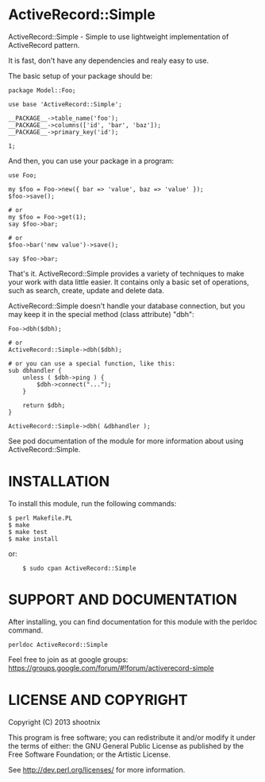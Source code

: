 ActiveRecord::Simple
====================

ActiveRecord::Simple - Simple to use lightweight implementation of ActiveRecord pattern.

It is fast, don't have any dependencies and realy easy to use.

The basic setup of your package should be:

    package Model::Foo;

    use base 'ActiveRecord::Simple';

    __PACKAGE__->table_name('foo');
    __PACKAGE__->columns(['id', 'bar', 'baz']);
    __PACKAGE__->primary_key('id');

    1;

And then, you can use your package in a program:

    use Foo;

    my $foo = Foo->new({ bar => 'value', baz => 'value' });
    $foo->save();

    # or
    my $foo = Foo->get(1);
    say $foo->bar;

    # or
    $foo->bar('new value')->save();

    say $foo->bar;

That's it. ActiveRecord::Simple provides a variety of techniques to make your work with
data little easier. It contains only a basic set of operations, such as
search, create, update and delete data.

ActiveRecord::Simple doesn't handle your database connection, but you may keep
it in the special method (class attribute) "dbh":

    Foo->dbh($dbh);

    # or
    ActiveRecord::Simple->dbh($dbh);

    # or you can use a special function, like this:
    sub dbhandler {
        unless ( $dbh->ping ) {
            $dbh->connect("...");
        }

        return $dbh;
    }

    ActiveRecord::Simple->dbh( &dbhandler );

See pod documentation of the module for more information about using
ActiveRecord::Simple.

INSTALLATION
============

To install this module, run the following commands:

	$ perl Makefile.PL
	$ make
	$ make test
	$ make install

or:

        $ sudo cpan ActiveRecord::Simple

SUPPORT AND DOCUMENTATION
=========================

After installing, you can find documentation for this module with the
perldoc command.

    perldoc ActiveRecord::Simple

Feel free to join as at google groups:
https://groups.google.com/forum/#!forum/activerecord-simple

LICENSE AND COPYRIGHT
=====================

Copyright (C) 2013 shootnix

This program is free software; you can redistribute it and/or modify it
under the terms of either: the GNU General Public License as published
by the Free Software Foundation; or the Artistic License.

See http://dev.perl.org/licenses/ for more information.
